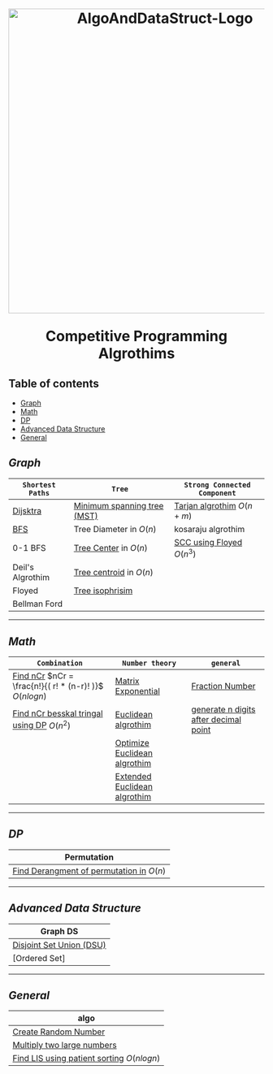 <h1 align="center">
<p>
 <img src="https://github.com/Abdelrhmansersawy/Competitive_Programming/assets/65075626/c7aacbb8-ea0c-4fb6-8af4-a4285ea739e5" alt="AlgoAndDataStruct-Logo" width="600" >
</p>
Competitive Programming Algrothims

</h1>

## Table of contents
- [Graph]()
- [Math]()
- [DP]()
- [Advanced Data Structure]()
- [General]()
## _Graph_
| `Shortest Paths` | `Tree`| `Strong Connected Component`|
|--|--|--|
|[Dijsktra](dijkstra.cpp)|[Minimum spanning tree (MST)](MST.cpp)|[Tarjan algrothim](tarjan.cpp) $O(n+m)$|
|[BFS](BFS.cpp)|Tree Diameter in $O(n)$|kosaraju algrothim|
|0-1 BFS|[Tree Center](tree_center.cpp) in $O(n)$|[SCC using Floyed](SCC_Floyed.cpp) $O(n^3)$|
|Deil's Algrothim|[Tree centroid](centroid.cpp) in $O(n)$||
|Floyed|[Tree isophrisim](isophrisim.cpp)||
|Bellman Ford|||
***
## _Math_
|`Combination`| `Number theory` | `general`|
|--|--|--|
|[Find nCr](nCr.cpp) $nCr = \frac{n!}{( r! * (n-r)! )}$ $O(nlogn)$|[Matrix Exponential](Matrix_Exponential.cpp)|[Fraction Number](fraction.cpp)|
|[Find nCr besskal tringal using DP](nCr_DP.cpp) $O(n^2)$|[Euclidean algrothim](gcd.cpp)|[generate n digits after decimal point](generate_n_digits_after_point.cpp)|
| | [Optimize Euclidean algrothim](binary_gcd.cpp)| |
| | [Extended Euclidean algrothim](extended_euclidean.cpp) | |
***
## _DP_
|Permutation|
|--|
|[Find Derangment of permutation in](derangement.cpp) $O(n)$|
***
## _Advanced Data Structure_
|Graph DS|
|--|
|[Disjoint Set Union (DSU)](DSU.cpp)|
|[Ordered Set]|(ordered_set.cpp)|
***
## _General_
|algo|
|--|
|[Create Random Number](random.cpp)|
|[Multiply two large numbers](manual_multiply.cpp)|
|[Find LIS using patient sorting](patient_sort.cpp) $O(nlogn)$|
